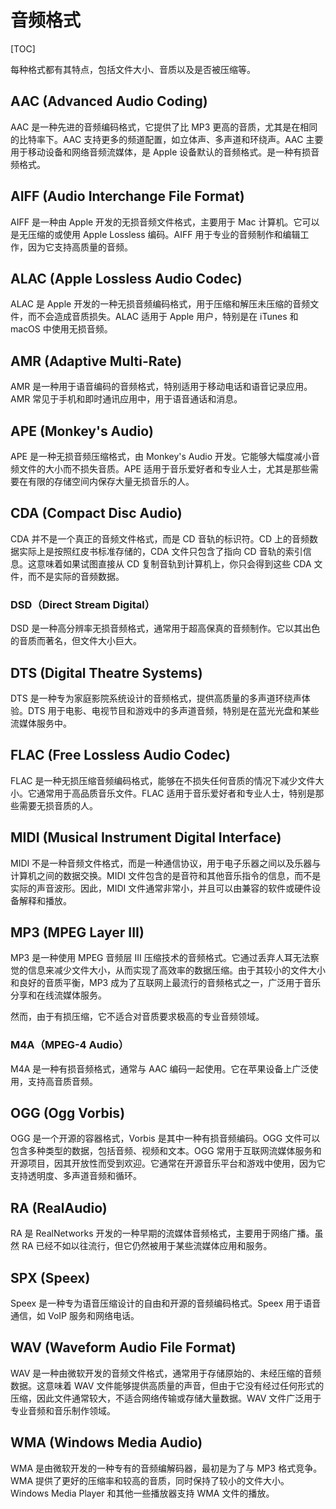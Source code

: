 # 音频格式

[TOC]

每种格式都有其特点，包括文件大小、音质以及是否被压缩等。

## AAC (Advanced Audio Coding)

AAC 是一种先进的音频编码格式，它提供了比 MP3 更高的音质，尤其是在相同的比特率下。AAC 支持更多的频道配置，如立体声、多声道和环绕声。AAC 主要用于移动设备和网络音频流媒体，是 Apple 设备默认的音频格式。是一种有损音频格式。

## AIFF (Audio Interchange File Format)

AIFF 是一种由 Apple 开发的无损音频文件格式，主要用于 Mac 计算机。它可以是无压缩的或使用 Apple Lossless 编码。AIFF 用于专业的音频制作和编辑工作，因为它支持高质量的音频。

## ALAC (Apple Lossless Audio Codec)

ALAC 是 Apple 开发的一种无损音频编码格式，用于压缩和解压未压缩的音频文件，而不会造成音质损失。ALAC 适用于 Apple 用户，特别是在 iTunes 和 macOS 中使用无损音频。

## AMR (Adaptive Multi-Rate)

AMR 是一种用于语音编码的音频格式，特别适用于移动电话和语音记录应用。AMR 常见于手机和即时通讯应用中，用于语音通话和消息。

## APE (Monkey's Audio)

APE 是一种无损音频压缩格式，由 Monkey's Audio 开发。它能够大幅度减小音频文件的大小而不损失音质。APE 适用于音乐爱好者和专业人士，尤其是那些需要在有限的存储空间内保存大量无损音乐的人。

## CDA (Compact Disc Audio)

CDA 并不是一个真正的音频文件格式，而是 CD 音轨的标识符。CD 上的音频数据实际上是按照红皮书标准存储的，CDA 文件只包含了指向 CD  音轨的索引信息。这意味着如果试图直接从 CD 复制音轨到计算机上，你只会得到这些 CDA 文件，而不是实际的音频数据。

### DSD（Direct Stream Digital）

DSD 是一种高分辨率无损音频格式，通常用于超高保真的音频制作。它以其出色的音质而著名，但文件大小巨大。

## DTS (Digital Theatre Systems)

DTS 是一种专为家庭影院系统设计的音频格式，提供高质量的多声道环绕声体验。DTS 用于电影、电视节目和游戏中的多声道音频，特别是在蓝光光盘和某些流媒体服务中。

## FLAC (Free Lossless Audio Codec)

FLAC 是一种无损压缩音频编码格式，能够在不损失任何音质的情况下减少文件大小。它通常用于高品质音乐文件。FLAC 适用于音乐爱好者和专业人士，特别是那些需要无损音质的人。

## MIDI (Musical Instrument Digital Interface)

MIDI 不是一种音频文件格式，而是一种通信协议，用于电子乐器之间以及乐器与计算机之间的数据交换。MIDI 文件包含的是音符和其他音乐指令的信息，而不是实际的声音波形。因此，MIDI 文件通常非常小，并且可以由兼容的软件或硬件设备解释和播放。

## MP3 (MPEG Layer III)

MP3 是一种使用 MPEG 音频层 III 压缩技术的音频格式。它通过丢弃人耳无法察觉的信息来减少文件大小，从而实现了高效率的数据压缩。由于其较小的文件大小和良好的音质平衡，MP3 成为了互联网上最流行的音频格式之一，广泛用于音乐分享和在线流媒体服务。

然而，由于有损压缩，它不适合对音质要求极高的专业音频领域。

### M4A（MPEG-4 Audio）

M4A 是一种有损音频格式，通常与 AAC 编码一起使用。它在苹果设备上广泛使用，支持高音质音频。

## OGG (Ogg Vorbis)

OGG 是一个开源的容器格式，Vorbis 是其中一种有损音频编码。OGG 文件可以包含多种类型的数据，包括音频、视频和文本。OGG 常用于互联网流媒体服务和开源项目，因其开放性而受到欢迎。它通常在开源音乐平台和游戏中使用，因为它支持透明度、多声道音频和循环。

## RA (RealAudio)

RA 是 RealNetworks 开发的一种早期的流媒体音频格式，主要用于网络广播。虽然 RA 已经不如以往流行，但它仍然被用于某些流媒体应用和服务。

## SPX (Speex)

Speex 是一种专为语音压缩设计的自由和开源的音频编码格式。Speex 用于语音通信，如 VoIP 服务和网络电话。

## WAV (Waveform Audio File Format)

WAV 是一种由微软开发的音频文件格式，通常用于存储原始的、未经压缩的音频数据。这意味着 WAV 文件能够提供高质量的声音，但由于它没有经过任何形式的压缩，因此文件通常较大，不适合网络传输或存储大量数据。WAV 文件广泛用于专业音频和音乐制作领域。

## WMA (Windows Media Audio)

WMA 是由微软开发的一种专有的音频编解码器，最初是为了与 MP3 格式竞争。WMA 提供了更好的压缩率和较高的音质，同时保持了较小的文件大小。Windows Media Player 和其他一些播放器支持 WMA 文件的播放。